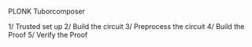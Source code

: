 PLONK Tuborcomposer

1/ Trusted set up 
2/ Build the circuit
3/ Preprocess the circuit
4/ Build the Proof
5/ Verify the Proof